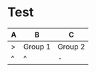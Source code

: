 # Test

| A   | B       | C       |
| --- | ------- | ------- |
| >   | Group 1 | Group 2 |
| ^   | ^       | -       |
